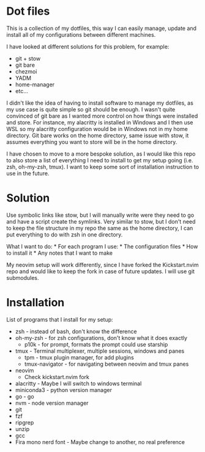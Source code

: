# Dot files

This is a collection of my dotfiles, this way I can easily manage, update and install all of my configurations between different machines.

I have looked at different solutions for this problem, for example:
* git + stow
* git bare
* chezmoi
* YADM
* home-manager
* etc...

I didn't like the idea of having to install software to manage my dotfiles, as my use case is quite simple so git should be enough. I wasn't quite convinced of git bare as I wanted more control on how things were installed and store. For instance, my alacritty is installed in Windows and I then use WSL so my alacritty configuration would be in Windows not in my home directory. Git bare works on the home directory, same issue with stow, it assumes everything you want to store will be in the home directory.

I have chosen to move to a more bespoke solution, as I would like this repo to also store a list of everything I need to install to get my setup going (i.e. zsh, oh-my-zsh, tmux). I want to keep some sort of installation instruction to use in the future. 

# Solution

Use symbolic links like stow, but I will manually write were they need to go and have a script create the symlinks. Very similar to stow, but I don't need to keep the file structure in my repo the same as the home directory, I can put everything to do with zsh in one directory.

What I want to do:
    * For each program I use:
        * The configuration files
        * How to install it
        * Any notes that I want to make

My neovim setup will work differently, since I have forked the Kickstart.nvim repo and would like to keep the fork in case of future updates. I will use git submodules.


# Installation

List of programs that I install for my setup:
* zsh - instead of bash, don't know the difference
* oh-my-zsh - for zsh configurations, don't know what it does exactly
    * p10k - for prompt, formats the prompt could use starship
* tmux - Terminal multiplexer, multiple sessions, windows and panes
    * tpm - tmux plugin manager, for add plugins
    * tmux-navigator - for navigating between neovim and tmux panes
* neovim
    * Check kickstart.nvim fork
* alacritty - Maybe I will switch to windows terminal
* miniconda3 - python version manager
* go - go
* nvm - node version manager
* git
* fzf
* ripgrep
* unzip
* gcc
* Fira mono nerd font - Maybe change to another, no real preference

